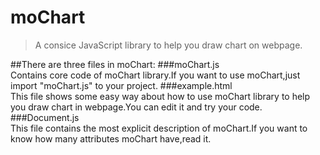 # moChart
> A consice JavaScript library to help you draw chart on webpage.

##There are three files in moChart:
###moChart.js<br />
Contains core code of moChart library.If you want to use moChart,just import "moChart.js" to your project. 
###example.html<br />
This file shows some easy way about how to use moChart library to help you draw chart in webpage.You can edit it and try your code.
###Document.js<br />
This file contains the most explicit description of moChart.If you want to know how many attributes moChart have,read it.
